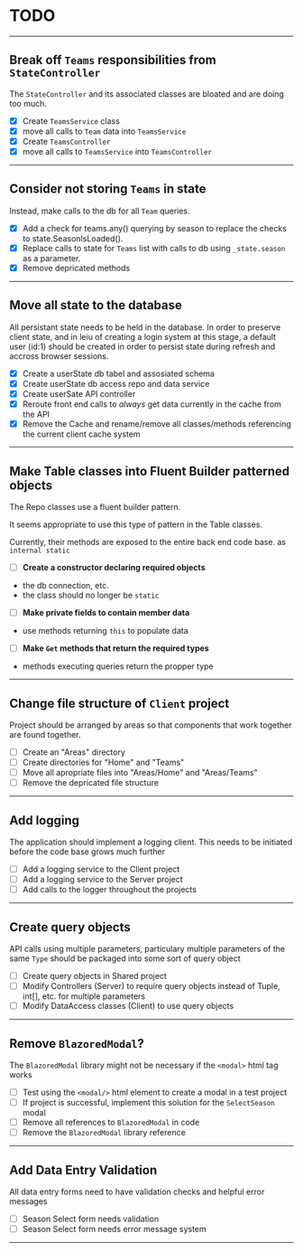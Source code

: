# TODO

---

## Break off `Teams` responsibilities from `StateController`

The `StateController` and its associated classes are bloated and are doing too much.

- [x] Create `TeamsService` class
- [x] move all calls to `Team` data into `TeamsService`
- [x] Create `TeamsController`
- [x] move all calls to `TeamsService` into `TeamsController`

---

## Consider not storing `Teams` in state

Instead, make calls to the db for all `Team` queries.

- [X] Add a check for teams.any() querying by season to replace the checks to state.SeasonIsLoaded().
- [X] Replace calls to state for `Teams` list with calls to db using `_state.season` as a parameter.
- [X] Remove depricated methods

---

## Move all state to the database

All persistant state needs to be held in the database. In order to preserve client state, and in leiu of creating a login system at this stage, a default user (id:1) should be created in order to persist state during refresh and accross browser sessions.

- [x] Create a userState db tabel and assosiated schema
- [x] Create userState db access repo and data service
- [x] Create userSate API controller
- [x] Reroute front end calls to *always* get data currently in the cache from the API
- [x] Remove the Cache and rename/remove all classes/methods referencing the current client cache system

---

## Make Table classes into Fluent Builder patterned objects

The Repo classes use a fluent builder pattern.

It seems appropriate to use this type of pattern in the Table classes.

Currently, their methods are exposed to the entire back end code base. as `internal static`

- [ ] **Create a constructor declaring required objects**
- the db connection, etc.
- the class should no longer be `static`

- [ ] **Make private fields to contain member data**
- use methods returning `this` to populate data

- [ ] **Make `Get` methods that return the required types**
- methods executing queries return the propper type

---

## Change file structure of `Client` project

Project should be arranged by areas so that components that work together are found together.

- [ ] Create an "Areas" directory
- [ ] Create directories for "Home" and "Teams"
- [ ] Move all apropriate files into "Areas/Home" and "Areas/Teams"
- [ ] Remove the depricated file structure
  
 ---

## Add logging

The application should implement a logging client. This needs to be initiated before the code base grows much further

- [ ] Add a logging service to the Client project
- [ ] Add a logging service to the Server project
- [ ] Add calls to the logger throughout the projects

---

## Create query objects

API calls using multiple parameters, particulary multiple parameters of the same `Type` should be packaged into some sort of query object

- [ ] Create query objects in Shared project
- [ ] Modify Controllers (Server) to require query objects instead of Tuple, int[], etc. for multiple parameters
- [ ] Modify DataAccess classes (Client) to use query objects

---

## Remove `BlazoredModal`?

The `BlazoredModal` library might not be necessary if the `<modal>` html tag works

- [ ] Test using the `<modal/>` html element to create a modal in a test project
- [ ] If project is successful, implement this solution for the `SelectSeason` modal
- [ ] Remove all references to `BlazoredModal` in code
- [ ] Remove the `BlazoredModal` library reference

---

## Add Data Entry Validation

All data entry forms need to have validation checks and helpful error messages

- [ ] Season Select form needs validation
- [ ] Season Select form needs error message system

---
